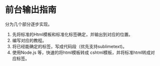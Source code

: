 # 前台输出指南

分为几个部分逐步实现。
1. 先将标准的Html模板和标准化标签确定，并输出到对应的位置。
2. 编写对应的教程。
3. 将已经能确定的标签，写成代码段（优先支持sublimetext)。
4. 使用Node.js 等，快速的将html模板转成 cshtml模板，并将标准html转成对应标签。

